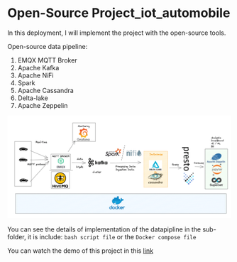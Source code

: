# Open-Source Project_iot_automobile
In this deployment, I will implement the project with the open-source tools.

Open-source data pipeline: 
1. EMQX MQTT Broker 
2. Apache Kafka
3. Apache NiFi
4. Spark
5. Apache Cassandra
6. Delta-lake
7. Apache Zeppelin

![image info](../google_cloud/images/open_source.png)


You can see the details of implementation of the datapipline in the sub-folder, it is include: `bash script file` or the `Docker compose file`

You can watch the demo of this project in this [link](https://youtu.be/sFgFQwlCxmk?t=1213)